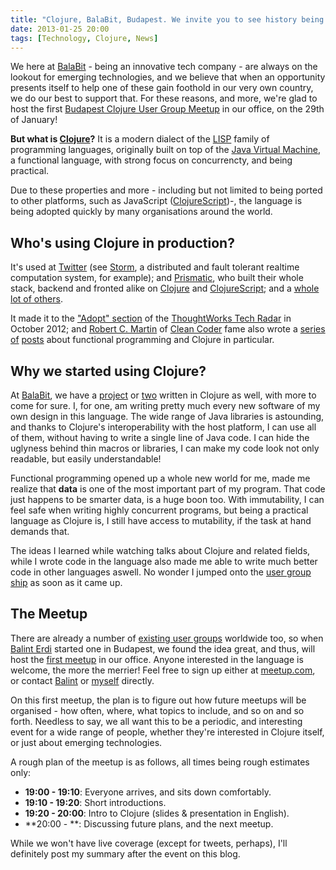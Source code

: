 ```yaml
---
title: "Clojure, BalaBit, Budapest. We invite you to see history being made!"
date: 2013-01-25 20:00
tags: [Technology, Clojure, News]
---
```


We here at [BalaBit][balabit] - being an innovative tech company - are
always on the lookout for emerging technologies, and we believe that
when an opportunity presents itself to help one of these gain foothold
in our very own country, we do our best to support that. For these
reasons, and more, we're glad to host the first
[Budapest Clojure User Group Meetup][bcug] in our office, on the 29th
of January!

 [balabit]: http://www.balabit.com/
 [bcug]: http://www.meetup.com/Budapest-Clojure-User-Group/

<!-- more -->

**But what is [Clojure][clj]?** It is a modern dialect of the
[LISP][lisp] family of programming languages, originally built on top
of the [Java Virtual Machine][jvm], a functional language, with strong
focus on concurrencty, and being practical.

 [balabit]: http://www.balabit.com/
 [bcug]: http://www.meetup.com/Budapest-Clojure-User-Group/
 [clj]: http://www.clojure.org/
 [lisp]: https://en.wikipedia.org/wiki/Lisp_(programming_language)
 [jvm]: http://en.wikipedia.org/wiki/Java_virtual_machine

Due to these properties and more - including but not limited to being
ported to other platforms, such as JavaScript
([ClojureScript][cljs])-, the language is being adopted quickly by
many organisations around the world.

## Who's using Clojure in production?

It's used at [Twitter](http://twitter.com/) (see
[Storm](http://storm-project.net/), a distributed and fault tolerant
realtime computation system, for example); and
[Prismatic](http://getprismatic.com/), who built their whole stack,
backend and fronted alike on [Clojure][clj] and [ClojureScript][cljs];
and a
[whole lot of others](http://dev.clojure.org/display/community/Clojure+Success+Stories).

It made it to the ["Adopt" section][tradar-pic] of the
[ThoughtWorks Tech Radar][radar] in October 2012; and
[Robert C. Martin][unclebob] of [Clean Coder][cleancoder] fame also
wrote a [series][fp1] [of][fp2] [posts][fp3] about functional
programming and Clojure in particular.

 [storm-power]: https://github.com/nathanmarz/storm/wiki/Powered-By
 [tradar-pic]: /assets/asylum/images/posts/radar-october-2012-languages-and-frameworks.png
 [clj]: http://www.clojure.org/
 [cljs]: https://github.com/clojure/clojurescript
 [radar]: http://www.thoughtworks.com/radar/
 [unclebob]: https://en.wikipedia.org/wiki/Robert_Cecil_Martin
 [cleancoder]: http://www.cleancoder.com/
 [fp1]: http://blog.8thlight.com/uncle-bob/2012/12/22/FPBE1-Whats-it-all-about.html
 [fp2]: http://blog.8thlight.com/uncle-bob/2013/01/02/FPBE2-Whys-it-called-functional.html
 [fp3]: http://blog.8thlight.com/uncle-bob/2013/01/07/FPBE3-Do-the-rules-change.html

## Why we started using Clojure?

At [BalaBit][balabit], we have a [project][bb.lgs] or [two][bb.b]
written in Clojure as well, with more to come for sure. I, for one, am
writing pretty much every new software of my own design in this
language. The wide range of Java libraries is astounding, and thanks
to Clojure's interoperability with the host platform, I can use all of
them, without having to write a single line of Java code. I can hide
the uglyness behind thin macros or libraries, I can make my code look
not only readable, but easily understandable!

Functional programming opened up a whole new world for me, made me
realize that **data** is one of the most important part of my
program. That code just happens to be smarter data, is a huge boon
too. With immutability, I can feel safe when writing highly concurrent
programs, but being a practical language as Clojure is, I still have
access to mutability, if the task at hand demands that.

The ideas I learned while watching talks about Clojure and related
fields, while I wrote code in the language also made me able to write
much better code in other languages aswell. No wonder I jumped onto
the [user group ship][bcug] as soon as it came up.

 [balabit]: http://www.balabit.com/
 [bb.lgs]: https://github.com/algernon/balabit.logstore
 [bb.b]: https://github.com/algernon/balabit.blobbity
 [bcug]: http://www.meetup.com/Budapest-Clojure-User-Group/

## The Meetup

There are already a number of [existing user groups][cugs] worldwide
too, so when [Balint Erdi][baaz] started one in Budapest, we found the
idea great, and thus, will host the [first meetup][meetup1] in our
office. Anyone interested in the language is welcome, the more the
merrier! Feel free to sign up either at [meetup.com][meetup1], or
contact [Balint][baaz] or [myself](mailto:algernon@balabit.hu)
directly.

On this first meetup, the plan is to figure out how future meetups
will be organised - how often, where, what topics to include, and so
on and so forth. Needless to say, we all want this to be a periodic,
and interesting event for a wide range of people, whether they're
interested in Clojure itself, or just about emerging technologies.

A rough plan of the meetup is as follows, all times being rough
estimates only:

* **19:00 - 19:10**: Everyone arrives, and sits down comfortably.
* **19:10 - 19:20**: Short introductions.
* **19:20 - 20:00**: Intro to Clojure (slides & presentation in
    English).
* **20:00 - **: Discussing future plans, and the next meetup.    

While we won't have live coverage (except for tweets, perhaps), I'll
definitely post my summary after the event on this blog.

 [cugs]: http://dev.clojure.org/display/community/Clojure+User+Groups
 [baaz]: http://www.balinterdi.com/
 [meetup1]: http://www.meetup.com/Budapest-Clojure-User-Group/events/99084652/
